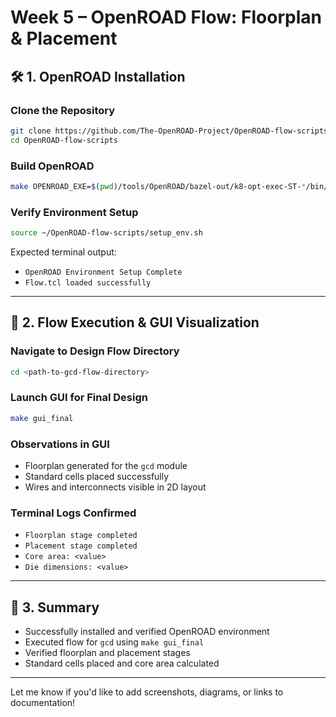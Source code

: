 

# Week 5 – OpenROAD Flow: Floorplan & Placement

## 🛠️ 1. OpenROAD Installation

### Clone the Repository
```bash
git clone https://github.com/The-OpenROAD-Project/OpenROAD-flow-scripts.git
cd OpenROAD-flow-scripts
```

### Build OpenROAD
```bash
make OPENROAD_EXE=$(pwd)/tools/OpenROAD/bazel-out/k8-opt-exec-ST-*/bin/openroad
```

### Verify Environment Setup
```bash
source ~/OpenROAD-flow-scripts/setup_env.sh
```

Expected terminal output:
- `OpenROAD Environment Setup Complete`
- `Flow.tcl loaded successfully`

---

## 📂 2. Flow Execution & GUI Visualization

### Navigate to Design Flow Directory
```bash
cd <path-to-gcd-flow-directory>
```

### Launch GUI for Final Design
```bash
make gui_final
```

### Observations in GUI
- Floorplan generated for the `gcd` module
- Standard cells placed successfully
- Wires and interconnects visible in 2D layout

### Terminal Logs Confirmed
- `Floorplan stage completed`
- `Placement stage completed`
- `Core area: <value>`
- `Die dimensions: <value>`

---

## 📝 3. Summary

- Successfully installed and verified OpenROAD environment
- Executed flow for `gcd` using `make gui_final`
- Verified floorplan and placement stages
- Standard cells placed and core area calculated

---

Let me know if you'd like to add screenshots, diagrams, or links to documentation!
